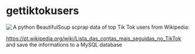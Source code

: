 # gettiktokusers
<img align="left" src="https://pixabay.com/images/id-5390055/
"/>
<p>A python BeautifulSoup scprap data of top Tik Tok users from Wikipedia:
</p>
<p>

<a href="https://pt.wikipedia.org/wiki/Lista_das_contas_mais_seguidas_no_TikTok" target="_blank" rel="noreferrer">https://pt.wikipedia.org/wiki/Lista_das_contas_mais_seguidas_no_TikTok
</a>
and save the informations to a MySQL database
</p>